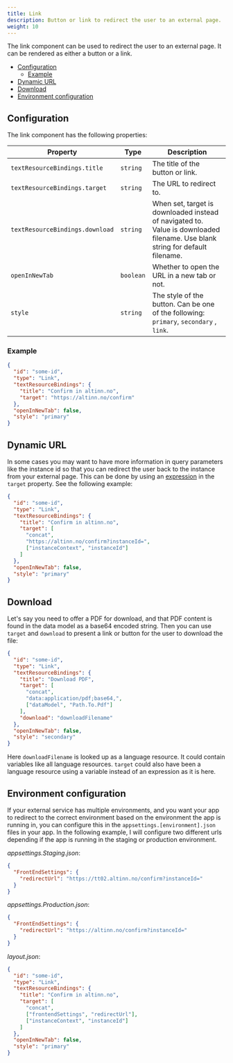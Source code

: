 ```yaml
---
title: Link
description: Button or link to redirect the user to an external page.
weight: 10
---
```


The link component can be used to redirect the user to an external page. It can be rendered as either a button or a link.

- [Configuration](#configuration)
  - [Example](#example)
- [Dynamic URL](#dynamic-url)
- [Download](#download)
- [Environment configuration](#environment-configuration)

## Configuration

The link component has the following properties:

| Property                        | Type      | Description                                                                            |
| ------------------------------- | --------- | -------------------------------------------------------------------------------------- |
| `textResourceBindings.title`    | `string`  | The title of the button or link.                                                       |
| `textResourceBindings.target`   | `string`  | The URL to redirect to.                                                                |
| `textResourceBindings.download` | `string`  | When set, target is downloaded instead of navigated to. Value is downloaded filename. Use blank string for default filename. |
| `openInNewTab`                  | `boolean` | Whether to open the URL in a new tab or not.                                           |
| `style`                         | `string`  | The style of the button. Can be one of the following: `primary`, `secondary` , `link`. |

### Example

```json
{
  "id": "some-id",
  "type": "Link",
  "textResourceBindings": {
    "title": "Confirm in altinn.no",
    "target": "https://altinn.no/confirm"
  },
  "openInNewTab": false,
  "style": "primary"
}
```

## Dynamic URL

In some cases you may want to have more information in query parameters like the instance id so that you can redirect the user back to the instance from your external page.
This can be done by using an [expression](/en/altinn-studio/v8/reference/logic/expressions) in the `target` property. See the following example:

```json
{
  "id": "some-id",
  "type": "Link",
  "textResourceBindings": {
    "title": "Confirm in altinn.no",
    "target": [
      "concat",
      "https://altinn.no/confirm?instanceId=",
      ["instanceContext", "instanceId"]
    ]
  },
  "openInNewTab": false,
  "style": "primary"
}
```

## Download

Let's say you need to offer a PDF for download, and that PDF content is found in the data model as a base64 encoded string. Then you can use `target` and `download` to present a link or button for the user to download the file:

```json
{
  "id": "some-id",
  "type": "Link",
  "textResourceBindings": {
    "title": "Download PDF",
    "target": [
      "concat",
      "data:application/pdf;base64,",
      ["dataModel", "Path.To.Pdf"]
    ],
    "download": "downloadFilename"
  },
  "openInNewTab": false,
  "style": "secondary"
}
```

Here `downloadFilename` is looked up as a language resource. It could contain variables like all language resources. `target` could also have been a language resource using a variable instead of an expression as it is here.

## Environment configuration

If your external service has multiple environments, and you want your app to redirect to the correct environment based on the environment the app is running in, you can configure this in the `appsettings.[environment].json` files in your app.
In the following example, I will configure two different urls depending if the app is running in the staging or production environment.

_appsettings.Staging.json_:

```json
{
  "FrontEndSettings": {
    "redirectUrl": "https://tt02.altinn.no/confirm?instanceId="
  }
}
```

_appsettings.Production.json_:

```json
{
  "FrontEndSettings": {
    "redirectUrl": "https://altinn.no/confirm?instanceId="
  }
}
```

_layout.json_:

```json
{
  "id": "some-id",
  "type": "Link",
  "textResourceBindings": {
    "title": "Confirm in altinn.no",
    "target": [
      "concat",
      ["frontendSettings", "redirectUrl"],
      ["instanceContext", "instanceId"]
    ]
  },
  "openInNewTab": false,
  "style": "primary"
}
```
